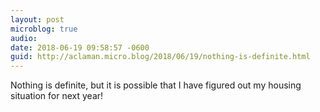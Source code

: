 ```yaml
---
layout: post
microblog: true
audio: 
date: 2018-06-19 09:58:57 -0600
guid: http://aclaman.micro.blog/2018/06/19/nothing-is-definite.html
---
```

Nothing is definite, but it is possible that I have figured out my housing situation for next year!
